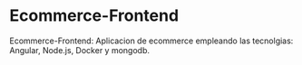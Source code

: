 # Ecommerce-Frontend
Ecommerce-Frontend: Aplicacion de ecommerce empleando las tecnolgias: Angular, Node.js, Docker y mongodb. 
